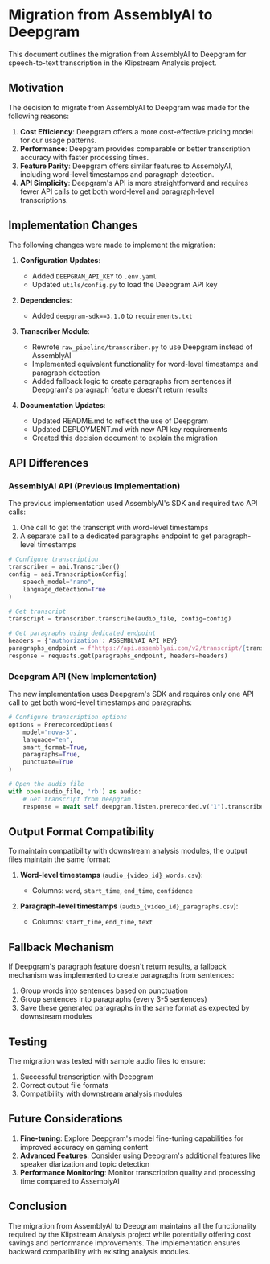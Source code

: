 # Migration from AssemblyAI to Deepgram

This document outlines the migration from AssemblyAI to Deepgram for speech-to-text transcription in the Klipstream Analysis project.

## Motivation

The decision to migrate from AssemblyAI to Deepgram was made for the following reasons:

1. **Cost Efficiency**: Deepgram offers a more cost-effective pricing model for our usage patterns.
2. **Performance**: Deepgram provides comparable or better transcription accuracy with faster processing times.
3. **Feature Parity**: Deepgram offers similar features to AssemblyAI, including word-level timestamps and paragraph detection.
4. **API Simplicity**: Deepgram's API is more straightforward and requires fewer API calls to get both word-level and paragraph-level transcriptions.

## Implementation Changes

The following changes were made to implement the migration:

1. **Configuration Updates**:
   - Added `DEEPGRAM_API_KEY` to `.env.yaml`
   - Updated `utils/config.py` to load the Deepgram API key

2. **Dependencies**:
   - Added `deepgram-sdk==3.1.0` to `requirements.txt`

3. **Transcriber Module**:
   - Rewrote `raw_pipeline/transcriber.py` to use Deepgram instead of AssemblyAI
   - Implemented equivalent functionality for word-level timestamps and paragraph detection
   - Added fallback logic to create paragraphs from sentences if Deepgram's paragraph feature doesn't return results

4. **Documentation Updates**:
   - Updated README.md to reflect the use of Deepgram
   - Updated DEPLOYMENT.md with new API key requirements
   - Created this decision document to explain the migration

## API Differences

### AssemblyAI API (Previous Implementation)

The previous implementation used AssemblyAI's SDK and required two API calls:
1. One call to get the transcript with word-level timestamps
2. A separate call to a dedicated paragraphs endpoint to get paragraph-level timestamps

```python
# Configure transcription
transcriber = aai.Transcriber()
config = aai.TranscriptionConfig(
    speech_model="nano",
    language_detection=True
)

# Get transcript
transcript = transcriber.transcribe(audio_file, config=config)

# Get paragraphs using dedicated endpoint
headers = {'authorization': ASSEMBLYAI_API_KEY}
paragraphs_endpoint = f"https://api.assemblyai.com/v2/transcript/{transcript.id}/paragraphs"
response = requests.get(paragraphs_endpoint, headers=headers)
```

### Deepgram API (New Implementation)

The new implementation uses Deepgram's SDK and requires only one API call to get both word-level timestamps and paragraphs:

```python
# Configure transcription options
options = PrerecordedOptions(
    model="nova-3",
    language="en",
    smart_format=True,
    paragraphs=True,
    punctuate=True
)

# Open the audio file
with open(audio_file, 'rb') as audio:
    # Get transcript from Deepgram
    response = await self.deepgram.listen.prerecorded.v("1").transcribe_file(audio, options)
```

## Output Format Compatibility

To maintain compatibility with downstream analysis modules, the output files maintain the same format:

1. **Word-level timestamps** (`audio_{video_id}_words.csv`):
   - Columns: `word`, `start_time`, `end_time`, `confidence`

2. **Paragraph-level timestamps** (`audio_{video_id}_paragraphs.csv`):
   - Columns: `start_time`, `end_time`, `text`

## Fallback Mechanism

If Deepgram's paragraph feature doesn't return results, a fallback mechanism was implemented to create paragraphs from sentences:

1. Group words into sentences based on punctuation
2. Group sentences into paragraphs (every 3-5 sentences)
3. Save these generated paragraphs in the same format as expected by downstream modules

## Testing

The migration was tested with sample audio files to ensure:
1. Successful transcription with Deepgram
2. Correct output file formats
3. Compatibility with downstream analysis modules

## Future Considerations

1. **Fine-tuning**: Explore Deepgram's model fine-tuning capabilities for improved accuracy on gaming content
2. **Advanced Features**: Consider using Deepgram's additional features like speaker diarization and topic detection
3. **Performance Monitoring**: Monitor transcription quality and processing time compared to AssemblyAI

## Conclusion

The migration from AssemblyAI to Deepgram maintains all the functionality required by the Klipstream Analysis project while potentially offering cost savings and performance improvements. The implementation ensures backward compatibility with existing analysis modules.
